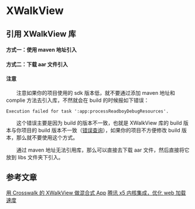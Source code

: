# XWalkView

## 引用 XWalkView 库

#### 方式一：使用 maven 地址引入


#### 方式二：下载 aar 文件引入


#### 注意
　　注意如果你的项目使用的 sdk 版本低，就不要通过添加 maven 地址和 complie 方法去引入库，不然就会在 build 的时候报如下错误：
```
Execution failed for task ':app:processReadboyDebugResources'.
```
　　这个错误主要是因为 build 的版本不一致，也就是 XWalkView 库的 build 版本与你项目的 build 版本不一致（[错误查询](https://blog.csdn.net/zxccxzzxz/article/details/82986956)），如果你的项目不方便修改 build 版本，那么就不要使用这个方式。

　　通过 maven 地址无法引用库，那么可以直接去下载 aar 文件，然后直接将它放到 libs 文件夹下引入。



## 参考文章
[用 Crosswalk 的 XWalkView 做混合式 App](https://www.jianshu.com/p/93f88e87f34f)
[腾讯 x5 内核集成，优化 web 加载速度](https://www.jianshu.com/p/4cf6dff6657b)